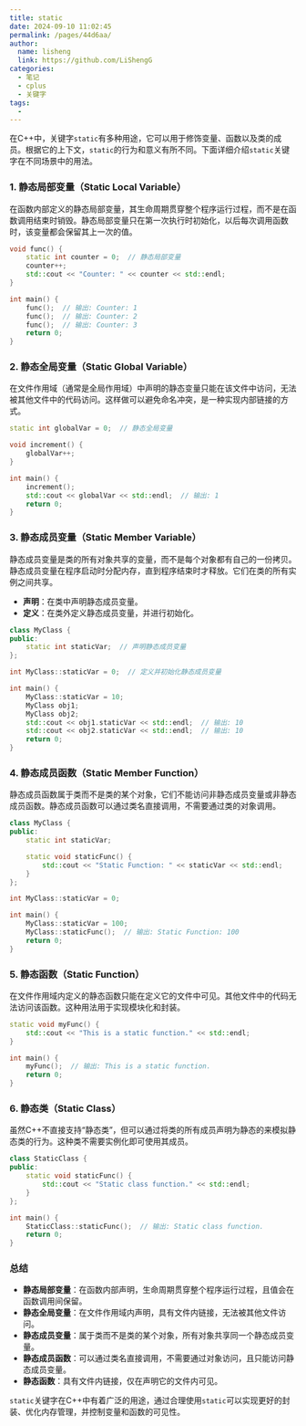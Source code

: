 ```yaml
---
title: static
date: 2024-09-10 11:02:45
permalink: /pages/44d6aa/
author: 
  name: lisheng
  link: https://github.com/LiShengG
categories: 
  - 笔记
  - cplus
  - 关键字
tags: 
  - 
---
```

在C++中，关键字`static`有多种用途，它可以用于修饰变量、函数以及类的成员。根据它的上下文，`static`的行为和意义有所不同。下面详细介绍`static`关键字在不同场景中的用法。

### 1. 静态局部变量（Static Local Variable）

在函数内部定义的静态局部变量，其生命周期贯穿整个程序运行过程，而不是在函数调用结束时销毁。静态局部变量只在第一次执行时初始化，以后每次调用函数时，该变量都会保留其上一次的值。

```cpp
void func() {
    static int counter = 0;  // 静态局部变量
    counter++;
    std::cout << "Counter: " << counter << std::endl;
}

int main() {
    func();  // 输出: Counter: 1
    func();  // 输出: Counter: 2
    func();  // 输出: Counter: 3
    return 0;
}
```

### 2. 静态全局变量（Static Global Variable）

在文件作用域（通常是全局作用域）中声明的静态变量只能在该文件中访问，无法被其他文件中的代码访问。这样做可以避免命名冲突，是一种实现内部链接的方式。

```cpp
static int globalVar = 0;  // 静态全局变量

void increment() {
    globalVar++;
}

int main() {
    increment();
    std::cout << globalVar << std::endl;  // 输出: 1
    return 0;
}
```

### 3. 静态成员变量（Static Member Variable）

静态成员变量是类的所有对象共享的变量，而不是每个对象都有自己的一份拷贝。静态成员变量在程序启动时分配内存，直到程序结束时才释放。它们在类的所有实例之间共享。

- **声明**：在类中声明静态成员变量。
- **定义**：在类外定义静态成员变量，并进行初始化。

```cpp
class MyClass {
public:
    static int staticVar;  // 声明静态成员变量
};

int MyClass::staticVar = 0;  // 定义并初始化静态成员变量

int main() {
    MyClass::staticVar = 10;
    MyClass obj1;
    MyClass obj2;
    std::cout << obj1.staticVar << std::endl;  // 输出: 10
    std::cout << obj2.staticVar << std::endl;  // 输出: 10
    return 0;
}
```

### 4. 静态成员函数（Static Member Function）

静态成员函数属于类而不是类的某个对象，它们不能访问非静态成员变量或非静态成员函数。静态成员函数可以通过类名直接调用，不需要通过类的对象调用。

```cpp
class MyClass {
public:
    static int staticVar;

    static void staticFunc() {
        std::cout << "Static Function: " << staticVar << std::endl;
    }
};

int MyClass::staticVar = 0;

int main() {
    MyClass::staticVar = 100;
    MyClass::staticFunc();  // 输出: Static Function: 100
    return 0;
}
```

### 5. 静态函数（Static Function）

在文件作用域内定义的静态函数只能在定义它的文件中可见。其他文件中的代码无法访问该函数。这种用法用于实现模块化和封装。

```cpp
static void myFunc() {
    std::cout << "This is a static function." << std::endl;
}

int main() {
    myFunc();  // 输出: This is a static function.
    return 0;
}
```

### 6. 静态类（Static Class）

虽然C++不直接支持“静态类”，但可以通过将类的所有成员声明为静态的来模拟静态类的行为。这种类不需要实例化即可使用其成员。

```cpp
class StaticClass {
public:
    static void staticFunc() {
        std::cout << "Static class function." << std::endl;
    }
};

int main() {
    StaticClass::staticFunc();  // 输出: Static class function.
    return 0;
}
```

### 总结

- **静态局部变量**：在函数内部声明，生命周期贯穿整个程序运行过程，且值会在函数调用间保留。
- **静态全局变量**：在文件作用域内声明，具有文件内链接，无法被其他文件访问。
- **静态成员变量**：属于类而不是类的某个对象，所有对象共享同一个静态成员变量。
- **静态成员函数**：可以通过类名直接调用，不需要通过对象访问，且只能访问静态成员变量。
- **静态函数**：具有文件内链接，仅在声明它的文件内可见。

`static`关键字在C++中有着广泛的用途，通过合理使用`static`可以实现更好的封装、优化内存管理，并控制变量和函数的可见性。